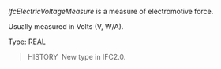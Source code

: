 _IfcElectricVoltageMeasure_ is a measure of electromotive force.

Usually measured in Volts (V, W/A).

Type: REAL

> HISTORY&nbsp; New type in IFC2.0.